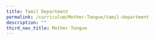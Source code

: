 ```yaml
---
title: Tamil Department
permalink: /curriculum/Mother-Tongue/tamil-department
description: ""
third_nav_title: Mother Tongue
---
```

